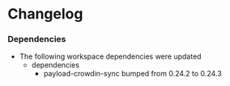 # Changelog

### Dependencies

* The following workspace dependencies were updated
  * dependencies
    * payload-crowdin-sync bumped from 0.24.2 to 0.24.3
